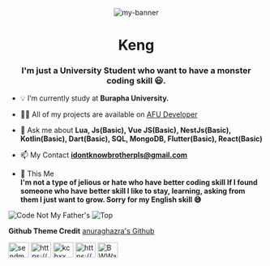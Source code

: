 <p align="center">
  <img src="https://media.discordapp.net/attachments/932588980258607124/1085177705420570705/AFU-Logo.png?width=702&height=702" alt="my-banner"/>
</p>

<h1 align="center"> Keng </h1>
<h3 align="center">I'm just a University Student who want to have a monster coding skill 😃.</h3>

- 💡 I’m currently study at **Burapha University.**

- 👨‍💻 All of my projects are available on [AFU Developer](https://awayfromus.dev)

- 💬 Ask me about **Lua, Js(Basic), Vue JS(Basic), NestJs(Basic), Kotlin(Basic), Dart(Basic), SQL, MongoDB, Flutter(Basic), React(Basic)**

- 📫 My Contact **idontknowbrotherpls@gmail.com**

- 🧐 This Me  
  **I'm not a type of jelious or hate who have better coding skill If I found someone who have better skill I like to stay, learning, asking from them I just want to grow.    Sorry for my English skill 😅**


![ Code Not My Father's ](https://github-readme-stats.vercel.app/api?username=idontknowtoobrother&show_icons=true&theme=dark&count_private=true)
![Top](https://github-readme-stats.vercel.app/api/top-langs/?username=idontknowtoobrother&show_icons=true&theme=radical)

**Github Theme Credit**
[ anuraghazra's Github ](https://github.com/anuraghazra/github-readme-stats)




<p align="left">
<a href="https://twitter.com/sendmetobaal" target="blank"><img align="center" src="https://raw.githubusercontent.com/rahuldkjain/github-profile-readme-generator/master/src/images/icons/Social/twitter.svg" alt="sendmetobaal" height="30" width="40" /></a>
<a href="https://fb.com/https://web.facebook.com/xin.jakkrit.5/" target="blank"><img align="center" src="https://raw.githubusercontent.com/rahuldkjain/github-profile-readme-generator/master/src/images/icons/Social/facebook.svg" alt="https://web.facebook.com/xin.jakkrit.5/" height="30" width="40" /></a>
<a href="https://instagram.com/kchxx" target="blank"><img align="center" src="https://raw.githubusercontent.com/rahuldkjain/github-profile-readme-generator/master/src/images/icons/Social/instagram.svg" alt="kchxx" height="30" width="40" /></a>
<a href="https://www.youtube.com/c/https://www.youtube.com/channel/uc06nw_cucixuvgchzdhzzpq" target="blank"><img align="center" src="https://raw.githubusercontent.com/rahuldkjain/github-profile-readme-generator/master/src/images/icons/Social/youtube.svg" alt="https://www.youtube.com/channel/uc06nw_cucixuvgchzdhzzpq" height="30" width="40" /></a>
<a href="https://discord.gg/BWWac9KYXj" target="blank"><img align="center" src="https://raw.githubusercontent.com/rahuldkjain/github-profile-readme-generator/master/src/images/icons/Social/discord.svg" alt="BWWac9KYXj" height="30" width="40" /></a>
</p>
